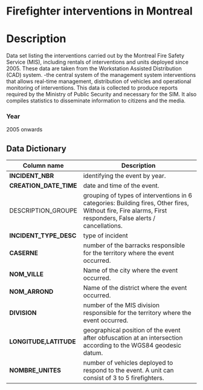 
Firefighter interventions in Montreal
=========================

# Description #  
Data set listing the interventions carried out by the Montreal Fire Safety Service (MIS), including rentals of interventions and units deployed since 2005. These data are taken from the Workstation Assisted Distribution (CAD) system. -the central system of the management system interventions that allows real-time management, distribution of vehicles and operational monitoring of interventions. This data is collected to produce reports required by the Ministry of Public Security and necessary for the SIM. It also compiles statistics to disseminate information to citizens and the media.

### Year ###
2005 onwards

## Data Dictionary ##

| Column name | Description |
|-------------|-------------|
| __INCIDENT_NBR__ | identifying the event by year.|
| __CREATION_DATE_TIME__ | date and time of the event.|
| DESCRIPTION_GROUPE |grouping of types of interventions in 6 categories: Building fires, Other fires, Without fire, Fire alarms, First responders, False alerts / cancellations. |
| __INCIDENT_TYPE_DESC__ |type of incident|
| __CASERNE__ |number of the barracks responsible for the territory where the event occurred.|
| __NOM_VILLE__ | Name of the city where the event occurred.|
| __NOM_ARROND__ | Name of the district where the event occurred.|
| __DIVISION__ | number of the MIS division responsible for the territory where the event occurred.|
| __LONGITUDE,LATITUDE__ | geographical position of the event after obfuscation at an intersection according to the WGS84 geodesic datum. |
| __NOMBRE_UNITES__ |number of vehicles deployed to respond to the event. A unit can consist of 3 to 5 firefighters.|
